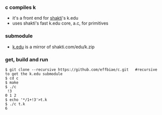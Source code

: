### c compiles k
- it's a front end for [shakti](https://shakti.com/)'s k.edu
- uses shakti's fast k.edu core, a.c, for primitives
### submodule
- [k.edu](https://github.com/effbiae/k.edu) is a mirror of shakti.com/edu/k.zip
### get, build and run
```
$ git clone --recursive https://github.com/effbiae/c.git   #recursive to get the k.edu submodule
$ cd c
$ make
$ ./c
 !3
0 1 2
$ echo '*/1+!3'>t.k
$ ./c t.k
6
```
